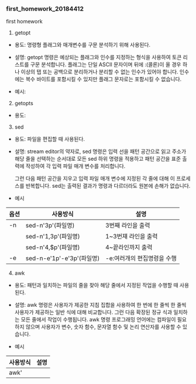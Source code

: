 ### first_homework_20184412

first homework

1. getopt

* 용도: 명령형 플래그와 매개변수를 구문 분석하기 위해 사용된다.

* 설명: getopt 명령은 예상되는 플래그와 인수를 지정하는 형식을 사용하여 토큰 리스트를 구문 분석합니다. 
플래그는 단일 ASCII 문자이며 뒤에 :(콜론)이 올 경우 하나 이상의 탭 또는 공백으로 분리하거나 분리할 수 없는 인수가 있어야 합니다.
인수에는 복수 바이트를 포함시킬 수 있지만 플래그 문자로는 포함시킬 수 없습니다.

* 예시:

2. getopts

* 용도: 


3. sed

* 용도: 파일을 편집할 때 사용된다.

* 설명: stream editor의 약자로, sed 명령은 입력 선을 패턴 공간으로 읽고 주소가 해당 줄을 선택하는 순서대로 모든 sed 하위 명령을 적용하고 패턴 공간을 표준 출력에 작성하여 각 입력 파일 매개 변수를 처리합니다.

    그런 다음 패턴 공간을 지우고 입력 파일 매개 변수에 지정된 각 줄에 대해 이 프로세스를 반복합니다.
 sed는 출력된 결과가 명령과 다르더라도 원본에 손해가 없습니다.

* 예시

|옵션|사용방식|설명|
|------|---|---|
|-n|sed-n'3p'(파일명)|3번째 라인을 출력|
||sed-n'1,3p'(파일명)|1~3번쟤 라인을 출력|
||sed-n'4,$p'(파일명)|4~끝라인까지 출력|
|-e|sed-n-e'1p'-e'3p'(파일명)|-e:여러개의 편집명령을 수행|

4. awk

* 용도: 패턴과 일치하는 파일의 줄을 찾아 해당 줄에서 지정된 작업을 수행할 때 사용된다.

* 설명: awk 명령은 사용자가 제공한 지침 집합을 사용하여 한 번에 한 줄씩 한 줄씩 사용자가 제공하는 일반 식에 대해 비교합니다. 
그런 다음 확장된 정규 식과 일치하는 모든 줄에서 작업이 수행됩니다.
 awk 명령 프로그래밍 언어에는 컴파일이 필요하지 않으며 사용자가 변수, 숫자 함수, 문자열 함수 및 논리 연산자를 사용할 수 있습니다.

* 예시

|사용방식|설명|
|------|---|
|awk'
